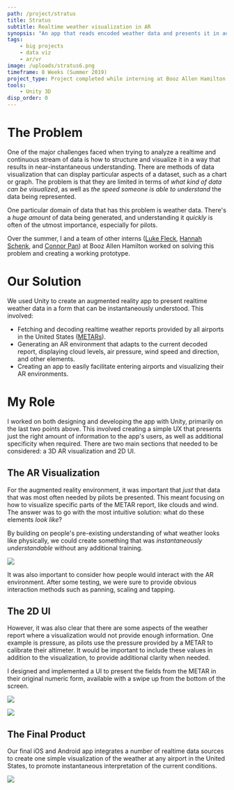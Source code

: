 ```yaml
---
path: /project/stratus
title: Stratus
subtitle: Realtime weather visualization in AR
synopsis: "An app that reads encoded weather data and presents it in augmented reality so pilots are able to instantaneously understand the current conditions."
tags:
    - big projects
    - data viz
    - ar/vr
image: /uploads/stratus6.png
timeframe: 8 Weeks (Summer 2019)
project_type: Project completed while interning at Booz Allen Hamilton
tools:
    - Unity 3D
disp_order: 0
---
```


# The Problem

One of the major challenges faced when trying to analyze a realtime and continuous stream of data is how to structure and visualize it in a way that results in near-instantaneous understanding. There are methods of data visualization that can display particular aspects of a dataset, such as a chart or graph. The problem is that they are limited in terms of _what kind of data can be visualized_, as well as _the speed someone is able to understand_ the data being represented.

One particular domain of data that has this problem is weather data. There's a _huge amount_ of data being generated, and understanding it _quickly_ is often of the utmost importance, especially for pilots.

Over the summer, I and a team of other interns ([Luke Fleck](http://lrfleck.com/), [Hannah Schenk](https://www.hannahschenk.com/), and [Connor Pan](https://github.com/NameClassified)) at Booz Allen Hamilton worked on solving this problem and creating a working prototype.

# Our Solution

We used Unity to create an augmented reality app to present realtime weather data in a form that can be instantaneously understood. This involved:

-   Fetching and decoding realtime weather reports provided by all airports in the United States ([METARs](https://aviationweather.gov/metar)).
-   Generating an AR environment that adapts to the current decoded report, displaying cloud levels, air pressure, wind speed and direction, and other elements.
-   Creating an app to easily facilitate entering airports and visualizing their AR environments.

# My Role

I worked on both designing and developing the app with Unity, primarily on the last two points above. This involved creating a simple UX that presents just the right amount of information to the app's users, as well as additional specificity when required. There are two main sections that needed to be considered: a 3D AR visualization and 2D UI.

## The AR Visualization

For the augmented reality environment, it was important that _just_ that data that was most often needed by pilots be presented. This meant focusing on how to visualize specific parts of the METAR report, like clouds and wind. The answer was to go with the most intuitive solution: what do these elements _look like_?

By building on people's pre-existing understanding of what weather looks like physically, we could create something that was _instantaneously understandable_ without any additional training.

![ ](/uploads/stratus.gif)

It was also important to consider how people would interact with the AR environment. After some testing, we were sure to provide obvious interaction methods such as panning, scaling and tapping.

## The 2D UI

However, it was also clear that there are some aspects of the weather report where a visualization would not provide enough information. One example is pressure, as pilots use the pressure provided by a METAR to calibrate their altimeter. It would be important to include these values in addition to the visualization, to provide additional clarity when needed.

I designed and implemented a UI to present the fields from the METAR in their original numeric form, available with a swipe up from the bottom of the screen.

![ ](/uploads/stratus1.png)

![ ](/uploads/stratus2.png)

## The Final Product

Our final iOS and Android app integrates a number of realtime data sources to create one simple visualization of the weather at any airport in the United States, to promote instantaneous interpretation of the current conditions.

![ ](/uploads/stratus.png)
